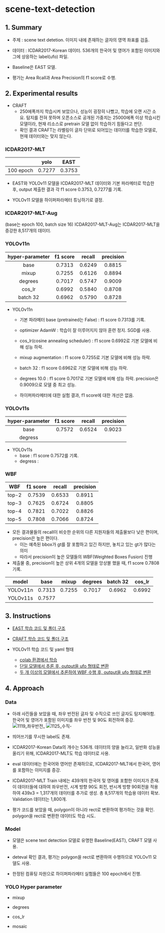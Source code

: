 # scene-text-detection


## 1. Summary

- 주제 : scene text detetion. 이미지 내에 존재하는 글자의 영역 좌표를 검출.
  
- 데이터 : ICDAR2017-Korean 데이터. 536개의 한국어 및 영어가 포함된 이미지와 그에 상응하는 label(ufo) 파일.
  
- Baseline은 EAST 모델.
  
- 평가는 Area Rcall과 Area Precision의 f1 score로 수행.
  
## 2. Experimental results
  
- CRAFT
  - 250에폭까지 학습시켜 보았으나, 성능이 굉장히 나빴고, 학습에 오랜 시간 소요. 탐지를 전혀 못하며 오픈소스로 공개된 가중치는 25000에폭 이상 학습시킨 모델이라, 현재 리소스로 pretrain 모델 없이 학습하기 힘들다고 판단.
  -  확인 결과 CRAFT는 라벨링이 글자 단위로 되어있는 데이터를 학습한 모델로, 현재 데이터와는 맞지 않는다.
  
### ICDAR2017-MLT
|    | yolo | EAST  |
|:------:|:------:|:------:|
| 100 epoch | 0.7277 | 0.3753 |
- EAST와 YOLOv11 모델을 ICDAR2017-MLT 데이터와 기본 파라메터로 학습한 후, output 제출한 결과 각 f1 score 0.3753, 0.7277를 기록.

- YOLOv11 모델을 하이퍼파라메터 튜닝하기로 결정.
  

### ICDAR2017-MLT-Aug 

(base는 epoch 100, batch size 16)
ICDAR2017-MLT-Aug는 ICDAR2017-MLT을 증강한 8,517개의 데이터.

### YOLOv11n

|hyper-parameter| f1 score | recall  | precision | 
|:------:       |:------:  |:------: |:------:   |
|     base      |  0.7313  | 0.6249  |   0.8815  |
|     mixup     |  0.7255  | 0.6126  |   0.8894  |
|     degrees   |  0.7017  | 0.5747  |   0.9009  |
|     cos_lr    |  0.6992  | 0.5840  |   0.8708  |
|     batch 32  |  0.6962  | 0.5790  |   0.8728  |

- YOLOv11n
  - 기본 파라메터 base (pretrained는 False) : f1 score 0.7313를 기록.
 
  - optimizer AdamW : 학습이 잘 이루어지지 않아 훈련 정지. SGD를 사용.
  
  - cos_lr(cosine annealing scheduler) : f1 score 0.6992로 기본 모델에 비해 성능 하락.
  
  - mixup augmentation : f1 score 0.7255로 기본 모델에 비해 성능 하락.
  
  - batch 32 : f1 score 0.6962로 기본 모델에 비해 성능 하락.
  
  - degrees 10.0 : f1 score 0.7017로 기본 모델에 비해 성능 하락. precision은 0.9009으로 모델 중 최고 성능.

  - 하이퍼파라메터에 대한 실험 결과, f1 score에 대한 개선은 없음.

### YOLOv11s

|hyper-parameter| f1 score |   recall | precision | 
|    :------:   | :------: | :------: |:------:   |
|     base      |  0.7572  |  0.6524  |   0.9023  |
|    degress    |    |   |     |

- YOLOv11s
   - base : f1 score 0.7572를 기록.
   - degress :
  
### WBF
|      WBF     | f1 score |   recall | precision | 
|    :------:  | :------: | :------: |:------:   |
|    top-2     |  0.7539  |   0.6533 |  0.8911   |
|    top-3     |  0.7625  |   0.6724 |  0.8805   |
|    top-4     |  0.7821  |   0.7022 |  0.8826   |
|    top-5     |  0.7808  |   0.7066 |  0.8724   |

- 모든 결과물들의 recall이 비슷한 순위의 다른 지원자들의 제출물보다 낮은 편이며, precision은 높은 편이다.
  - 이는 예측된 bbox가 gt를 잘 포함하고 있긴 하지만, 놓치고 있는 gt가 많다는 의미
  - 따라서 precision이 높은 모델들의 WBF(Weighted Boxes Fusion) 진행
- 제출물 중, precision이 높은 상위 4개의 모델을 앙상블 했을 때, f1 score 0.7808 기록.



|model| base | mixup  | degrees | batch 32 | cos_lr| 
|:------:|:------:|:------:|:------:|:------:|:------:|
| YOLOv11n | 0.7313 | 0.7255 | 0.7017 |0.6962|0.6992|
| YOLOv11s | 0.7577 |        |        |      |      |



## 3. Instructions
- [EAST 학습 코드 및 폴더 구조](https://github.com/qhfmshal/scene-text-detection/tree/main/EAST)
  
- [CRAFT 학습 코드 및 폴더 구조](https://github.com/qhfmshal/scene-text-detection/tree/main/CRAFT)
  
- YOLOv11 학습 코드 및 yaml 형태
    - [colab 환경에서 학습](https://github.com/qhfmshal/scene-text-detection/blob/main/yolo_train_colab.ipynb)
    - [단일 모델에서 추론 후, output을 ufo 형태로 변환](https://github.com/qhfmshal/scene-text-detection/blob/main/yolo_infer_ufo.ipynb)
    - [두 개 이상의 모델에서 추론하여 WBF 수행 후, output을 ufo 형태로 변환](https://github.com/qhfmshal/scene-text-detection/blob/main/yolo_WBF.ipynb)
## 4. Approach
### Data
- 아래 사진들을 보았을 때, 좌우 반전된 글자 및 수직으로 쓰인 글자도 탐지해야함. 한국어 및 영어가 포함된 이미지를 좌우 반전 및 90도 회전하여 증강.
  ![1119_좌우반전_](https://github.com/user-attachments/assets/7a8c7e42-73e8-4259-a299-df5204013f36)
  ![1125_수직-](https://github.com/user-attachments/assets/03af9419-307d-48f6-8cb5-9e6c3bb6dace)
  
- 띄어쓰기를 무시한 label도 존재.
  
- ICDAR2017-Korean Data의 개수는 536개. 데이터의 양을 늘리고, 일반화 성능을 올리기 위해, ICDAR2017-MLT도 학습 데이터로 사용.
  
- eval 데이터에는 한국어와 영어만 존재하므로, ICDAR2017-MLT에서 한국어, 영어를 포함하는 이미지를 증강.
  
- ICDAR2017-MLT Train 내에는 439개의 한국어 및 영어를 포함한 이미지가 존재. 이 데이터들에 대하여 좌우반전, 시계 방향 90도 회전, 반시계 방향 90회전을 적용하여 439x3 = 1,317개의 데이터를 추가로 생성. 총 8,517개의 학습용 데이터 확보. Validation 데이터는 1,800개.

- 평가 코드를 보았을 때, polygon이 아니라 rect로 변환하여 평가하는 것을 확인. polygon을 rect로 변환한 데이터도 학습 시도.

### Model
- 모델은 scene text detection 모델로 유명한 Baseline(EAST), CRAFT 모델 사용.

- deteval 확인 결과, 평가는 polygon을 rect로 변환하여 수행하므로 YOLOv11 모델도 사용.

- 한정된 컴퓨팅 자원으로 하이퍼파라메터 실험들은 100 epoch에서 진행.

### YOLO Hyper parameter
- mixup
  
- degrees
  
- cos_lr

- mosaic
